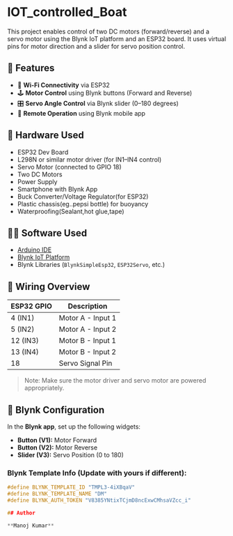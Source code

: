 # IOT_controlled_Boat



This project enables control of two DC motors (forward/reverse) and a servo motor using the Blynk IoT platform and an ESP32 board. It uses virtual pins for motor direction and a slider for servo position control.

## 📱 Features

- 🔌 **Wi-Fi Connectivity** via ESP32
- 🕹️ **Motor Control** using Blynk buttons (Forward and Reverse)
- 🎛️ **Servo Angle Control** via Blynk slider (0–180 degrees)
- 📲 **Remote Operation** using Blynk mobile app

## 🧰 Hardware Used

- ESP32 Dev Board  
- L298N or similar motor driver (for IN1–IN4 control)
- Servo Motor (connected to GPIO 18)
- Two DC Motors  
- Power Supply  
- Smartphone with Blynk App
- Buck Converter/Voltage Regulator(for ESP32)
- Plastic chassis(eg..pepsi bottle) for buoyancy
- Waterproofing(Sealant,hot glue,tape)

## 🧑‍💻 Software Used

- [Arduino IDE](https://www.arduino.cc/en/software)
- [Blynk IoT Platform](https://blynk.io/)
- Blynk Libraries (`BlynkSimpleEsp32`, `ESP32Servo`, etc.)

## 🔧 Wiring Overview

| ESP32 GPIO | Description        |
|------------|--------------------|
| 4 (IN1)    | Motor A - Input 1  |
| 5 (IN2)    | Motor A - Input 2  |
| 12 (IN3)   | Motor B - Input 1  |
| 13 (IN4)   | Motor B - Input 2  |
| 18         | Servo Signal Pin   |

> Note: Make sure the motor driver and servo motor are powered appropriately.

## 📲 Blynk Configuration

In the **Blynk app**, set up the following widgets:

- **Button (V1):** Motor Forward
- **Button (V2):** Motor Reverse
- **Slider (V3):** Servo Position (0 to 180)

### Blynk Template Info (Update with yours if different):

```cpp
#define BLYNK_TEMPLATE_ID "TMPL3-4iXBqaV"
#define BLYNK_TEMPLATE_NAME "DM"
#define BLYNK_AUTH_TOKEN "V8385YNtixTCjmD8ncExwCMhsaVZcc_i"

## Author

**Manoj Kumar**
